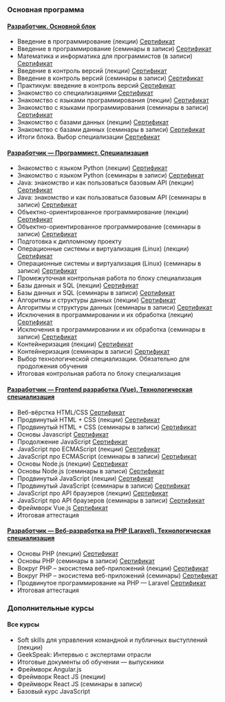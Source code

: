 ### Основная программа

#### [Разработчик. Основной блок](main-block/readme.md)
- Введение в программирование (лекции) [Сертификат](https://gb.ru/certificates/2037760)
- Введение в программирование (семинары в записи) [Сертификат](https://gb.ru/certificates/2025742)
- Математика и информатика для программистов (в записи) [Сертификат](https://gb.ru/certificates/2166216)
- Введение в контроль версий (лекции) [Сертификат](https://gb.ru/certificates/2052485)
- Введение в контроль версий (семинары в записи) [Сертификат](https://gb.ru/certificates/2050505)
- Практикум: введение в контроль версий [Сертификат](https://gb.ru/certificates/2052806)
- Знакомство со специализациями [Сертификат](https://gb.ru/certificates/2107713)
- Знакомство с языками программирования (лекции) [Сертификат](https://gb.ru/certificates/2166516)
- Знакомство с языками программирования (семинары в записи) [Сертификат](https://gb.ru/certificates/2152129)
- Знакомство с базами данных (лекции) [Сертификат](https://gb.ru/certificates/2166773)
- Знакомство с базами данных (семинары в записи) [Сертификат](https://gb.ru/certificates/2166520)
- Итоги блока. Выбор специализации [Сертификат](https://gb.ru/certificates/2166777)

#### [Разработчик — Программист. Специализация](programmer/readme.md)
- Знакомство с языком Python (лекции) [Сертификат](https://gb.ru/certificates/2818881)
- Знакомство с языком Python (семинары в записи) [Сертификат](https://gb.ru/certificates/2818882)
- Java: знакомство и как пользоваться базовым API (лекции) [Сертификат](https://gb.ru/certificates/2818883)
- Java: знакомство и как пользоваться базовым API (семинары в записи) [Сертификат](https://gb.ru/certificates/2818884)
- Объектно-ориентированное программирование (лекции) [Сертификат](https://gb.ru/certificates/2818885)
- Объектно-ориентированное программирование (семинары в записи) [Сертификат](https://gb.ru/certificates/2818886)
- Подготовка к дипломному проекту
- Операционные системы и виртуализация (Linux) (лекции) [Сертификат](https://gb.ru/certificates/2818887)
- Операционные системы и виртуализация (Linux) (семинары в записи) [Сертификат](https://gb.ru/certificates/2818888)
- Промежуточная контрольная работа по блоку специализация
- Базы данных и SQL (лекции) [Сертификат](https://gb.ru/certificates/2818890)
- Базы данных и SQL (семинары в записи) [Сертификат](https://gb.ru/certificates/2818891)
- Алгоритмы и структуры данных (лекции) [Сертификат](https://gb.ru/certificates/2818892)
- Алгоритмы и структуры данных (семинары в записи) [Сертификат](https://gb.ru/certificates/2818893)
- Исключения в программировании и их обработка (лекции) [Сертификат](https://gb.ru/certificates/2818894)
- Исключения в программировании и их обработка (семинары в записи) [Сертификат](https://gb.ru/certificates/2818895)
- Контейнеризация (лекции) [Сертификат](https://gb.ru/certificates/2818896)
- Контейнеризация (семинары в записи) [Сертификат](https://gb.ru/certificates/2818897)
- Выбор технологической специализации. Обязательно для продолжения обучения
- Итоговая контрольная работа по блоку специализация

#### [Разработчик — Frontend разработка (Vue). Технологическая специализация](frontend/readme.md)
- Веб-вёрстка HTML/CSS [Сертификат](https://gb.ru/certificates/2818898)
- Продвинутый HTML + CSS (лекции) [Сертификат](https://gb.ru/certificates/2818899)
- Продвинутый HTML + CSS (семинары в записи) [Сертификат](https://gb.ru/certificates/2818900)
- Основы Javascript [Сертификат](https://gb.ru/certificates/2818901)
- Продолжение JavaScript [Сертификат](https://gb.ru/certificates/2818902)
- JavaScript про ECMAScript (лекции) [Сертификат](https://gb.ru/certificates/2818903)
- JavaScript про ECMAScript (семинары в записи) [Сертификат](https://gb.ru/certificates/2818904)
- Основы Node.js (лекции) [Сертификат](https://gb.ru/certificates/2818905)
- Основы Node.js (семинары в записи) [Сертификат](https://gb.ru/certificates/2818906)
- Продвинутый JavaScript (лекции) [Сертификат](https://gb.ru/certificates/2818907)
- Продвинутый JavaScript (семинары в записи) [Сертификат](https://gb.ru/certificates/2818908)
- JavaScript про API браузеров (лекции) [Сертификат](https://gb.ru/certificates/2818910)
- JavaScript про API браузеров (семинары в записи) [Сертификат](http://gb.ru/certificates/2818911)
- Фреймворк Vue.js [Сертификат](https://gb.ru/certificates/2818912)
- Итоговая аттестация

#### [Разработчик — Веб-разработка на PHP (Laravel). Технологическая специализация](php/readme.md)
- Основы PHP (лекции) [Сертификат](https://gb.ru/certificates/2818913)
- Основы PHP (семинары в записи) [Сертификат](https://gb.ru/certificates/2818915)
- Вокруг PHP – экосистема веб-приложений (лекции) [Сертификат](https://gb.ru/certificates/2818916)
- Вокруг PHP – экосистема веб-приложений (семинары) [Сертификат](https://gb.ru/certificates/2818917)
- Продвинутое программирование на PHP — Laravel [Сертификат](https://gb.ru/certificates/2818918)
- Итоговая аттестация

### Дополнительные курсы

#### Все курсы
- Soft skills для управления командной и публичных выступлений (лекции)
- GeekSpeak: Интервью с экспертами отрасли
- Итоговые документы об обучении — выпускники
- Фреймворк Angular.js
- Фреймворк React JS (лекции)
- Фреймворк React JS (семинары в записи)
- Базовый курс JavaScript